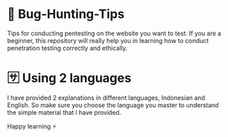 # 🚀 Bug-Hunting-Tips
Tips for conducting pentesting on the website you want to test. If you are a beginner, this repository will really help you in learning how to conduct penetration testing correctly and ethically.

# 🈂️ Using 2 languages 
I have provided 2 explanations in different languages, Indonesian and English. So make sure you choose the language you master to understand the simple material that I have provided. 

Happy learning ⚡
